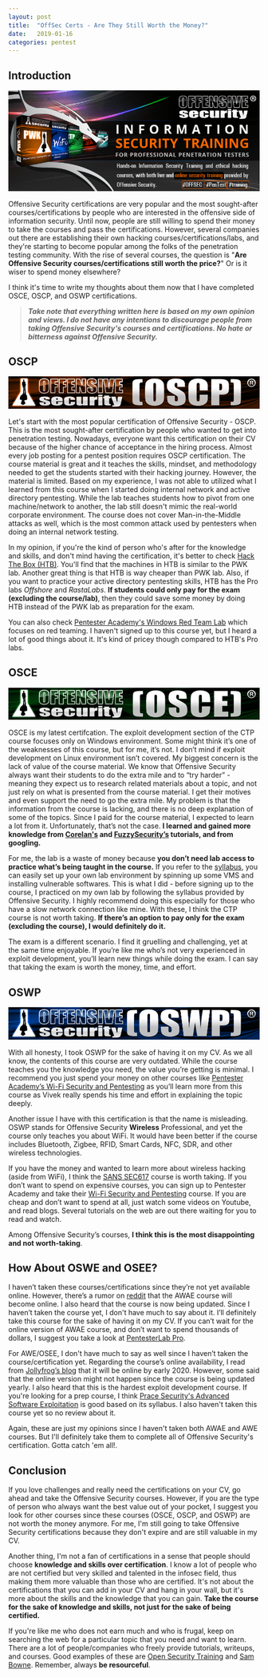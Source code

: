 ```yaml
---
layout: post
title:  "OffSec Certs - Are They Still Worth the Money?"
date:   2019-01-16
categories: pentest
---
```


## Introduction
![Offsec](/static/img/11/offsec.png)


Offensive Security certifications are very popular and the most sought-after courses/certifications by people who are interested in the offensive side of information security. Until now, people are still willing to spend their money to take the courses and pass the certifications. However, several companies out there are establishing their own hacking courses/certifications/labs, and they're starting to become popular among the folks of the penetration testing community. With the rise of several courses, the question is "**Are Offensive Security courses/certifications still worth the price?**" Or is it wiser to spend money elsewhere? 



I think it's time to write my thoughts about them now that I have completed OSCE, OSCP, and OSWP certifications. 


>_**Take note that everything written here is based on my own opinion and views. I do not have any intentions to discourage people from taking Offensive Security's courses and certifications. No hate or bitterness against Offensive Security.**_

## OSCP
![OSCP](/static/img/11/oscp.png)


Let's start with the most popular certification of Offensive Security - OSCP. This is the most sought-after certification by people who wanted to get into penetration testing. Nowadays, everyone want this certification on their CV because of the higher chance of acceptance in the hiring process. Almost every job posting for a pentest position requires OSCP certification. The course material is great and it teaches the skills, mindset, and methodology needed to get the students started with their hacking journey. However, the material is limited. Based on my experience, I was not able to utilized what I learned from this course when I started doing internal network and active directory pentesting. While the lab teaches students how to pivot from one machine/network to another, the lab still doesn't mimic the real-world corporate environment. The course does not cover Man-in-the-Middle attacks as well, which is the most common attack used by pentesters when doing an internal network testing. 


In my opinion, if you're the kind of person who's after for the knowledge and skills, and don't mind having the certification, it's better to check [Hack The Box (HTB)][htb]. You'll find that the machines in HTB is similar to the PWK lab. Another great thing is that HTB is way cheaper than PWK lab. Also, if you want to practice your active directory pentesting skills, HTB has the Pro labs _Offshore_ and _RastaLabs_. **If students could only pay for the exam (excluding the course/lab)**, then they could save some money by doing HTB instead of the PWK lab as preparation for the exam.


You can also check [Pentester Academy's Windows Red Team Lab][redteam] which focuses on red teaming. I haven't signed up to this course yet, but I heard a lot of good things about it. It's kind of pricey though compared to HTB's Pro labs.


## OSCE
![OSCE](/static/img/11/osce.png)


OSCE is my latest certifcation. The exploit development section of the CTP course focuses only on Windows environment. Some might think it’s one of the weaknesses of this course, but for me, it’s not. I don’t mind if exploit development on Linux environment isn’t covered. My biggest concern is the lack of value of the course material. We know that Offensive Security always want their students to do the extra mile and to “try harder” - meaning they expect us to research related materials about a topic, and not just rely on what is presented from the course material. I get their motives and even support the need to go the extra mile. My problem is that the information from the course is lacking, and there is no deep explanation of some of the topics. Since I paid for the course material, I expected to learn a lot from it. Unfortunately, that’s not the case. **I learned and gained more knowledge from [Corelan's][corelan] and [FuzzySecurity’s][fuzzysec] tutorials, and from googling.**


For me, the lab is a waste of money because **you don’t need lab access to practice what’s being taught in the course.** If you refer to the [syllabus][osce-syllabus], you can easily set up your own lab environment by spinning up some VMS and installing vulnerable softwares. This is what I did - before signing up to the course, I practiced on my own lab by following the syllabus provided by Offensive Security. I highly recommend doing this especially for those who have a slow network connection like mine. With these, I think the CTP course is not worth taking. **If there’s an option to pay only for the exam (excluding the course), I would definitely do it.**


The exam is a different scenario. I find it gruelling and challenging, yet at the same time enjoyable. If you’re like me who’s not very experienced in exploit development, you’ll learn new things while doing the exam. I can say that taking the exam is worth the money, time, and effort. 


## OSWP
![OSWP](/static/img/11/oswp.png)


With all honesty, I took OSWP for the sake of having it on my CV. As we all know, the contents of this course are very outdated. While the course teaches you the knowledge you need, the value you’re getting is minimal. I recommend you just spend your money on other courses like [Pentester Academy’s Wi-Fi Security and Pentesting][wifi] as you’ll learn more from this course as Vivek really spends his time and effort in explaining the topic deeply. 


Another issue I have with this certification is that the name is misleading. OSWP stands for Offensive Security **Wireless** Professional, and yet the course only teaches you about WiFi. It would have been better if the course includes Bluetooth, Zigbee, RFID, Smart Cards, NFC, SDR, and other wireless technologies. 


If you have the money and wanted to learn more about wireless hacking (aside from WiFi), I think the [SANS SEC617][sec617] course is worth taking. If you don’t want to spend on expensive courses, you can sign up to Pentester Academy and take their [Wi-Fi Security and Pentesting][wifi] course. If you are cheap and don’t want to spend at all, just watch some videos on Youtube, and read blogs. Several tutorials on the web are out there waiting for you to read and watch.

Among Offensive Security’s courses, **I think this is the most disappointing and not worth-taking**.


## How About OSWE and OSEE?


I haven’t taken these courses/certifications since they’re not yet available online. However, there’s a rumor on [reddit][oswe] that the AWAE course will become online. I also heard that the course is now being updated. Since I haven’t taken the course yet, I don't have much to say about it. I’ll definitely take this course for the sake of having it on my CV. If you can’t wait for the online version of AWAE course, and don’t want to spend thousands of dollars, I suggest you take a look at [PentesterLab Pro][pentestlab].


For AWE/OSEE, I don't have much to say as well since I haven’t taken the course/certification yet. Regarding the course’s online availability, I read from [Jollyfrog’s blog][osee] that it will be online by early 2020. However, some said that the online version might not happen since the course is being updated yearly. I also heard that this is the hardest exploit development course. If you're looking for a prep course, I think [Prace Security's Advanced Software Exploitation][ptrace] is good based on its syllabus. I also haven't taken this course yet so no review about it.


Again, these are just my opinions since I haven't taken both AWAE and AWE courses. But I'll definitely take them to complete all of Offensive Security's certification. Gotta catch 'em all!. 


## Conclusion

If you love challenges and really need the certifications on your CV, go ahead and take the Offensive Security courses. However, if you are the type of person who always want the best value out of your pocket, I suggest you look for other courses since these courses (OSCE, OSCP, and OSWP) are not worth the money anymore. For me, I'm still going to take Offensive Security certifications because they don't expire and are still valuable in my CV. 


Another thing, I'm not a fan of certifications in a sense that people should choose **knowledge and skills over certification**. I know a lot of people who are not certified but very skilled and talented in the infosec field, thus making them more valuable than those who are certified. It's not about the certifications that you can add in your CV and hang in your wall, but it's more about the skills and the knowledge that you can gain. **Take the course for the sake of knowledge and skills, not just for the sake of being certified.**


If you're like me who does not earn much and who is frugal, keep on searching the web for a particular topic that you need and want to learn. There are a lot of people/companies who freely provide tutorials, writeups, and courses. Good examples of these are [Open Security Training][open] and [Sam Bowne][samclass]. Remember, always **be resourceful**.

[htb]: https://www.hackthebox.eu/
[redteam]: https://www.pentesteracademy.com/redteamlab
[corelan]: https://www.corelan.be/index.php/articles/
[fuzzysec]: http://www.fuzzysecurity.com/tutorials.html
[osce-syllabus]: https://www.offensive-security.com/documentation/cracking-the-perimeter-syllabus.pdf
[wifi]: https://www.pentesteracademy.com/course?id=9
[sec617]: https://www.sans.org/course/wireless-penetration-testing-ethical-hacking
[oswe]: https://old.reddit.com/r/netsecstudents/comments/a3s5ag/offsec_is_making_the_awae_course_online_about_time/
[pentestlab]: https://pentesterlab.com/
[osee]: https://www.jollyfrogs.com/osee-awestralia-2018-preparations/
[ptrace]: https://www.psec-courses.com/courses/advanced-software-exploitation
[open]: http://opensecuritytraining.info/Training.html
[samclass]: https://samsclass.info/

